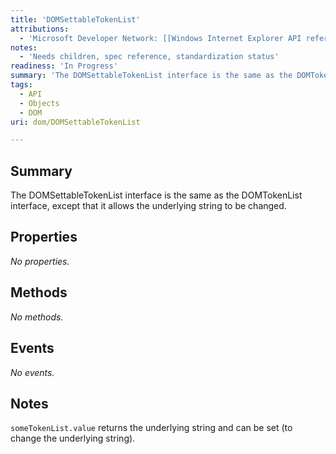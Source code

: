 ```yaml
---
title: 'DOMSettableTokenList'
attributions:
  - 'Microsoft Developer Network: [[Windows Internet Explorer API reference](http://msdn.microsoft.com/en-us/library/ie/hh828809%28v=vs.85%29.aspx) Article]'
notes:
  - 'Needs children, spec reference, standardization status'
readiness: 'In Progress'
summary: 'The DOMSettableTokenList interface is the same as the DOMTokenList interface, except that it allows the underlying string to be changed.'
tags:
  - API
  - Objects
  - DOM
uri: dom/DOMSettableTokenList

---
```

## Summary

The DOMSettableTokenList interface is the same as the DOMTokenList interface, except that it allows the underlying string to be changed.

## Properties

*No properties.*

## Methods

*No methods.*

## Events

*No events.*

## Notes

`someTokenList.value` returns the underlying string and can be set (to change the underlying string).
